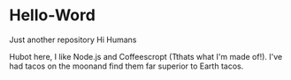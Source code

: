 # Hello-Word
Just another repository
Hi Humans

Hubot here, I like Node.js and Coffeescropt (Tthats what I'm made of!).
I've had tacos on the moonand find them far superior to Earth tacos.
